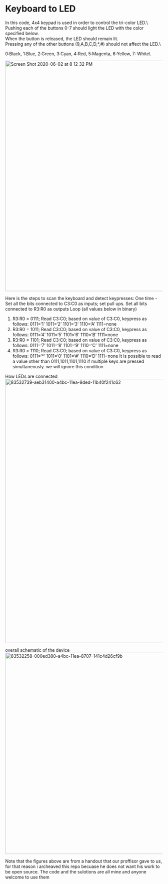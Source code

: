 # Keyboard to LED 

In this code, 4x4 keypad is used in order to control the tri-color LED.\ 
Pushing each of the buttons 0-7 should light the LED with the color specified below.\
When the button is released, the LED should remain lit.\
Pressing any of the other buttons (9,A,B,C,D,*,#) should not affect the LED.\

0:Black, 1:Blue, 2:Green, 3:Cyan, 4:Red, 5:Magenta, 6:Yellow, 7: White\


<img width="735" alt="Screen Shot 2020-06-02 at 8 12 32 PM" src="https://user-images.githubusercontent.com/57555013/83581650-6e2fb680-a50d-11ea-88a5-1b197fd74a09.png">

Here is the steps to scan the keyboard and detect keypresses:
One time - Set all the bits connected to C3:C0 as inputs; set pull ups. Set all bits connected to R3:R0 as outputs
Loop (all values below in binary)
1. R3:R0 = 0111; Read C3:C0; based on value of C3:C0, keypress as follows:
0111=‘1’ 1011=‘2’ 1101=‘3’ 1110=‘A’ 1111=none
2. R3:R0 = 1011; Read C3:C0; based on value of C3:C0, keypress as follows:
0111=‘4’ 1011=‘5’ 1101=‘6’ 1110=‘B’ 1111=none
3. R3:R0 = 1101; Read C3:C0; based on value of C3:C0, keypress as follows:
0111=‘7’ 1011=‘8’ 1101=‘9’ 1110=‘C’ 1111=none
4. R3:R0 = 1110; Read C3:C0; based on value of C3:C0, keypress as follows:
0111=‘*’ 1011=‘0’ 1101=‘#’ 1110=‘D’ 1111=none
It is possible to read a value other than 0111,1011,1101,1110 if multiple keys are pressed simultaneously. we will ignore this condition

How LEDs are connected\
<img width="842" alt="83532739-aeb31400-a4bc-11ea-9ded-11b40f241c62" src="https://user-images.githubusercontent.com/57555013/83582063-7a684380-a50e-11ea-9fe8-522bc9e6a035.png">

overall schematic of the device\
<img width="642" alt="83532258-000ed380-a4bc-11ea-8707-141c4d26cf9b" src="https://user-images.githubusercontent.com/57555013/83582098-966be500-a50e-11ea-9049-693e32af8ab6.png">


Note that the figures above are from a handout that our proffisor gave to us, for that reason i archeaved this repo becuase he does not want his work to be open source. The code and the sulotions are all mine and anyone welcome to use them
